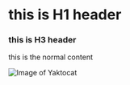 # this is H1 header
### this is H3 header

this is the normal content

![Image of Yaktocat](https://octodex.github.com/images/yaktocat.png)
